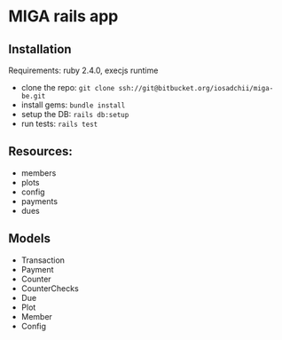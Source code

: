 # MIGA rails app

## Installation

Requirements: ruby 2.4.0, execjs runtime

* clone the repo: `git clone ssh://git@bitbucket.org/iosadchii/miga-be.git`
* install gems: `bundle install`
* setup the DB: `rails db:setup`
* run tests: `rails test`

## Resources:

* members
* plots
* config
* payments
* dues

## Models

* Transaction
* Payment
* Counter
* CounterChecks
* Due
* Plot
* Member
* Config

